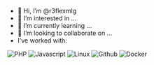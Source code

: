 - 👋 Hi, I’m @r3flexmlg
- 👀 I’m interested in ...
- 🌱 I’m currently learning ...
- 💞️ I’m looking to collaborate on ...
- I've worked with:

![PHP](https://img.shields.io/badge/-PHP-777bb4?style=flat&logo=php&logoColor=white)
![Javascript](https://img.shields.io/badge/-Javascript-e7d120?style=flat&logo=Javascript&logoColor=white)
![Linux](https://img.shields.io/badge/-Linux-444456?style=flat&logo=Linux&logoColor=white) 
![Github](https://img.shields.io/badge/-Github-2B2C2B?style=flat&logo=Github&logoColor=white)
![Docker](https://img.shields.io/badge/-Docker-24b7ea?style=flat&logo=Docker&logoColor=white) 

<!---
r3flexmlg/r3flexmlg is a ✨ special ✨ repository because its `README.md` (this file) appears on your GitHub profile.
You can click the Preview link to take a look at your changes.
--->
